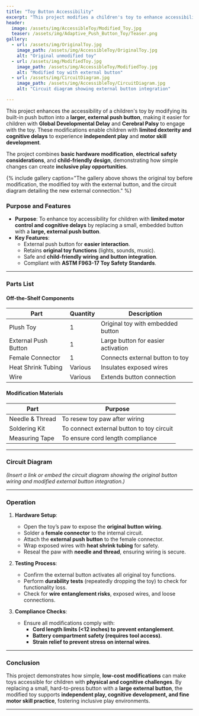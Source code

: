 ```yaml
---
title: "Toy Button Accessibility"
excerpt: "This project modifies a children's toy to enhance accessibility for children with limited motor skills, using an external push button for easier interaction."
header:
  image: /assets/img/AccessibleToy/Modified_Toy.jpg
  teaser: /assets/img/Adaptive_Push_Button_Toy/Teaser.png
gallery:
  - url: /assets/img/OriginalToy.jpg
    image_path: /assets/img/AccessibleToy/OriginalToy.jpg
    alt: "Original unmodified toy"
  - url: /assets/img/ModifiedToy.jpg
    image_path: /assets/img/AccessibleToy/ModifiedToy.jpg
    alt: "Modified toy with external button"
  - url: /assets/img/CircuitDiagram.jpg
    image_path: /assets/img/AccessibleToy/CircuitDiagram.jpg
    alt: "Circuit diagram showing external button integration"

---
```


This project enhances the accessibility of a children's toy by modifying its built-in push button into a **larger, external push button**, making it easier for children with **Global Developmental Delay** and **Cerebral Palsy** to engage with the toy. These modifications enable children with **limited dexterity and cognitive delays** to experience **independent play** and **motor skill development**.

The project combines **basic hardware modification**, **electrical safety considerations**, and **child-friendly design**, demonstrating how simple changes can create **inclusive play opportunities**.

{% include gallery caption="The gallery above shows the original toy before modification, the modified toy with the external button, and the circuit diagram detailing the new external connection." %}

### Purpose and Features
- **Purpose**: To enhance toy accessibility for children with **limited motor control and cognitive delays** by replacing a small, embedded button with a **large, external push button**.
- **Key Features**:
    - External push button for **easier interaction**.
    - Retains **original toy functions** (lights, sounds, music).
    - Safe and **child-friendly wiring and button integration**.
    - Compliant with **ASTM F963-17 Toy Safety Standards**.

---

### Parts List
#### Off-the-Shelf Components

| **Part**               | **Quantity** | **Description**                       |
|-------------------------|--------------|---------------------------------------|
| Plush Toy               | 1            | Original toy with embedded button     |
| External Push Button    | 1            | Large button for easier activation    |
| Female Connector        | 1            | Connects external button to toy       |
| Heat Shrink Tubing      | Various      | Insulates exposed wires               |
| Wire                    | Various      | Extends button connection             |

#### Modification Materials

| **Part**          | **Purpose**                     |
|--------------------|---------------------------------|
| Needle & Thread    | To resew toy paw after wiring  |
| Soldering Kit      | To connect external button to toy circuit |
| Measuring Tape     | To ensure cord length compliance |

---

### Circuit Diagram
*(Insert a link or embed the circuit diagram showing the original button wiring and modified external button integration.)*

---

### Operation

1. **Hardware Setup**:
    - Open the toy’s paw to expose the **original button wiring**.
    - Solder a **female connector** to the internal circuit.
    - Attach the **external push button** to the female connector.
    - Wrap exposed wires with **heat shrink tubing** for safety.
    - Reseal the paw with **needle and thread**, ensuring wiring is secure.

2. **Testing Process**:
    - Confirm the external button activates all original toy functions.
    - Perform **durability tests** (repeatedly dropping the toy) to check for functionality loss.
    - Check for **wire entanglement risks**, exposed wires, and loose connections.

3. **Compliance Checks**:
    - Ensure all modifications comply with:
        - **Cord length limits (<12 inches) to prevent entanglement**.
        - **Battery compartment safety (requires tool access)**.
        - **Strain relief to prevent stress on internal wires**.

---

### Conclusion
This project demonstrates how simple, **low-cost modifications** can make toys accessible for children with **physical and cognitive challenges**. By replacing a small, hard-to-press button with a **large external button**, the modified toy supports **independent play, cognitive development, and fine motor skill practice**, fostering inclusive play environments.

---


